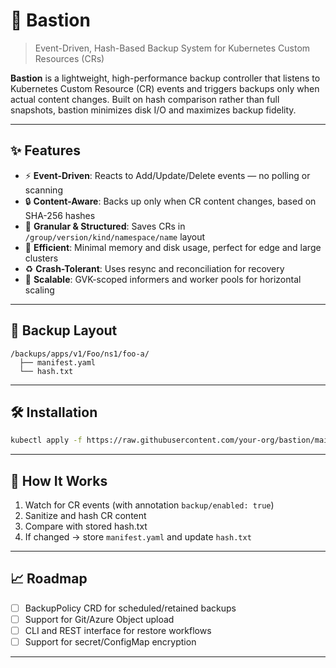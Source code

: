 # 🚀 Bastion

> Event-Driven, Hash-Based Backup System for Kubernetes Custom Resources (CRs)

**Bastion** is a lightweight, high-performance backup controller that listens to Kubernetes Custom Resource (CR) events and triggers backups only when actual content changes. Built on hash comparison rather than full snapshots, bastion minimizes disk I/O and maximizes backup fidelity.

---

## ✨ Features

- ⚡ **Event-Driven**: Reacts to Add/Update/Delete events — no polling or scanning
- 🔒 **Content-Aware**: Backs up only when CR content changes, based on SHA-256 hashes
- 📁 **Granular & Structured**: Saves CRs in `/group/version/kind/namespace/name` layout
- 🧠 **Efficient**: Minimal memory and disk usage, perfect for edge and large clusters
- ♻️ **Crash-Tolerant**: Uses resync and reconciliation for recovery
- 🔌 **Scalable**: GVK-scoped informers and worker pools for horizontal scaling

---

## 📂 Backup Layout
```
/backups/apps/v1/Foo/ns1/foo-a/
  ├── manifest.yaml
  └── hash.txt
```

---

## 🛠️ Installation

```bash
kubectl apply -f https://raw.githubusercontent.com/your-org/bastion/main/deploy.yaml
```

---

## 🧪 How It Works

1. Watch for CR events (with annotation `backup/enabled: true`)
2. Sanitize and hash CR content
3. Compare with stored hash.txt
4. If changed → store `manifest.yaml` and update `hash.txt`

---

## 📈 Roadmap

- [ ] BackupPolicy CRD for scheduled/retained backups
- [ ] Support for Git/Azure Object upload
- [ ] CLI and REST interface for restore workflows
- [ ] Support for secret/ConfigMap encryption

---
